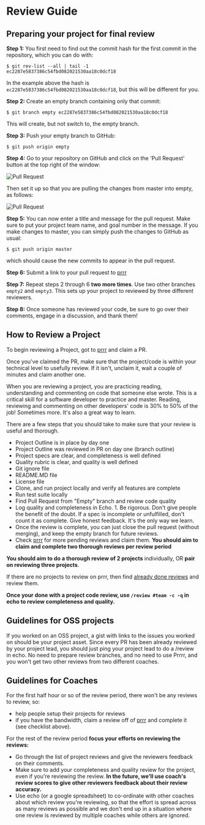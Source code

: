 # Review Guide

## Preparing your project for final review

**Step 1:** You first need to find out the commit hash for the first commit in the repository, which you can do with:

```
$ git rev-list --all | tail -1
ec2287e5837386c54fbd082021530aa18c0dcf18
```

In the example above the hash is ```ec2287e5837386c54fbd082021530aa18c0dcf18```, but this will be different for you.

**Step 2:** Create an empty branch containing only that commit:

```$ git branch empty ec2287e5837386c54fbd082021530aa18c0dcf18```

This will create, but not switch to, the empty branch.

**Step 3:** Push your empty branch to GitHub:

```$ git push origin empty```

**Step 4:** Go to your repository on GitHub and click on the 'Pull Request' button at the top right of the window:

![Pull Request](/images/pull_request_1.png)

Then set it up so that you are pulling the changes from master into empty, as follows:

![Pull Request](/images/pull_request_2.png)

**Step 5:** You can now enter a title and message for the pull request. Make sure to put your project team name, and goal number in the message. If you make changes to master, you can simply push the changes to GitHub as usual:

```$ git push origin master```

which should cause the new commits to appear in the pull request.

**Step 6:** Submit a link to your pull request to [prrr](http://prrr.apps.learnersguild.org)

**Step 7:** Repeat steps 2 through 6 **two more times**. Use two other branches ```empty2``` and ```empty3```. This sets up your project to reviewed by three different reviewers.

**Step 8:** Once someone has reviewed your code, be sure to go over their comments, engage in a discussion, and thank them!


## How to Review a Project

To begin reviewing a Project, got to [prrr](http://prrr.apps.learnersguild.org) and claim a PR.

Once you've claimed the PR, make sure that the project/code is within your technical level to usefully review. If it isn't, unclaim it, wait a couple of minutes and claim another one.

When you are reviewing a project, you are practicing reading, understanding and commenting on code that someone else wrote. This is a critical skill for a software developer to practice and master. Reading, reviewing and commenting on other developers' code is 30% to 50% of the job! Sometimes more. It's also a great way to learn.

There are a few steps that you should take to make sure that your review is useful and thorough.

- Project Outline is in place by day one
- Project Outline was reviewed in PR on day one (branch outline)
- Project specs are clear, and completeness is well defined
- Quality rubric is clear, and quality is well defined
- Git ignore file
- README.MD file
- License file
- Clone, and run project locally and verify all features are complete
- Run test suite locally
- Find Pull Request from "Empty" branch and review code quality
- Log quality and completeness in Echo. 1. Be rigorous. Don't give people the benefit of the doubt. If a spec is incomplete or unfulfilled, don't count it as complete. Give honest feedback. It's the only way we learn.
- Once the review is complete, you can just close the pull request (without merging), and keep the empty branch for future reviews.
- Check [prrr](http://prrr.apps.learnersguild.org) for more pending reviews and claim them. **You should aim to claim and complete two thorough reviews per review period**

**You should aim to do a thorough review of 2 projects** individually, OR **pair on reviewing three projects**.

If there are no projects to review on prrr, then find [already done reviews](http://prrr.apps.learnersguild.org/all) and review them.

**Once your done with a project code review, use `/review #team -c -q` in echo to review completeness and quality.**

## Guidelines for OSS projects

If you worked on an OSS project, a gist with links to the issues you worked on should be your project asset. Since every PR has been already reviewed by your project lead, you should just ping your project lead to do a /review in echo. No need to prepare review branches, and no need to use Prrrr, and you won't get two other reviews from two different coaches.



## Guidelines for Coaches

For the first half hour or so of the review period, there won't be any reviews to review, so:

- help people setup their projects for reviews
- if you have the bandwidth, claim a review off of [prrr](http://prrr.apps.learnersguild.org) and complete it (see checklist above).

For the rest of the review period **focus your efforts on reviewing the reviews:**

- Go through the list of project reviews and give the reviewers feedback on their comments.
- Make sure to add your completeness and quality review for the project, even if you're reviewing the review. **In the future, we'll use coach's review scores to give other reviewers feedback about their review accuracy.**
- Use echo (or a google spreadsheet) to co-ordinate with other coaches about which review you're reviewing, so that the effort is spread across as many reviews as possible and we don't end up in a situation where one review is reviewed by multiple coaches while others are ignored.
